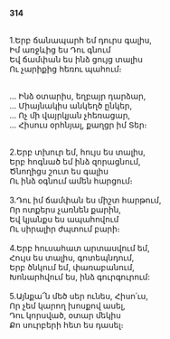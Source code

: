 **314**

\
1.Երբ ճանապարհ եմ դուրս գալիս,\
Իմ առջևից ես Դու գնում\
Եվ ճամփան ես ինձ ցույց տալիս\
Ու չարիքից հեռու պահում։

\
 ... Ինձ օտարիս, եղբայր դարձար,\
 ... Միայնակիս անկեղծ ընկեր,\
 ... Ոչ մի վայրկյան չհեռացար,\
 ... Հիսուս օրհնյալ, քաղցր իմ Տեր։

\
2.Երբ տխուր եմ, հույս ես տալիս,\
Երբ հոգնած եմ ինձ զորացնում,\
Ծնողիցս շուտ ես գալիս\
Ու ինձ օգնում ամեն հարցում։\
\
3.Դու իմ ճամփան ես միշտ հարթում,\
Որ ոտքերս չառնեն քարին,\
Եվ կյանքս ես ապահովում\
Ու սիրալիր ժպտում բարի։\
\
4.Երբ հուսահատ արտասվում եմ,\
Հույս ես տալիս, գոտեպնդում,\
Երբ ծնկում եմ, փառաբանում,\
Խոնարհվում ես, ինձ գուրգուրում:\
\
5.Այնքա՜ն մեծ սեր ունես, Հիսո՛ւս,\
Որ չեմ կարող խոսքով ասել,\
Դու կորսված, օտար մեկիս\
Քո սուրբերի հետ ես դասել։

